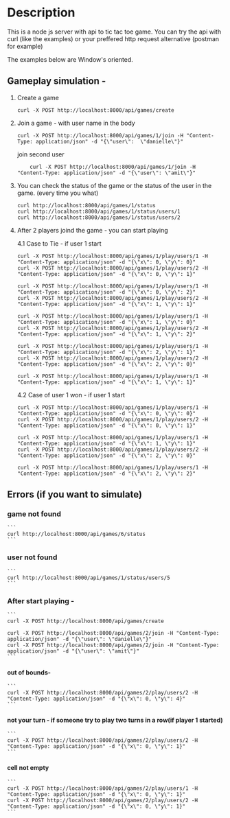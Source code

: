 # Description
This is a node js server with api to tic tac toe game.
You can try the api with curl (like the examples) or your preffered http request alternative (postman for example)

The examples below are Window's oriented.

## Gameplay simulation -
1. Create a game
    ```
    curl -X POST http://localhost:8000/api/games/create 
    ```

2. Join a game - with user name in the body
    ```
    curl -X POST http://localhost:8000/api/games/1/join -H "Content-Type: application/json" -d "{\"user\":  \"danielle\"}"
    ```
    join second user
    ```
        curl -X POST http://localhost:8000/api/games/1/join -H "Content-Type: application/json" -d "{\"user\": \"amit\"}"
    ```
3. You can check the status of the game or the status of the user in the game. (every time you what)
    ```
    curl http://localhost:8000/api/games/1/status
    curl http://localhost:8000/api/games/1/status/users/1
    curl http://localhost:8000/api/games/1/status/users/2
    ```
4. After 2 players joind the game - you can start playing

    4.1 Case to Tie - if user 1 start
    ```
    curl -X POST http://localhost:8000/api/games/1/play/users/1 -H "Content-Type: application/json" -d "{\"x\": 0, \"y\": 0}"
    curl -X POST http://localhost:8000/api/games/1/play/users/2 -H "Content-Type: application/json" -d "{\"x\": 0, \"y\": 1}"

    curl -X POST http://localhost:8000/api/games/1/play/users/1 -H "Content-Type: application/json" -d "{\"x\": 0, \"y\": 2}"
    curl -X POST http://localhost:8000/api/games/1/play/users/2 -H "Content-Type: application/json" -d "{\"x\": 1, \"y\": 1}"

    curl -X POST http://localhost:8000/api/games/1/play/users/1 -H "Content-Type: application/json" -d "{\"x\": 1, \"y\": 0}"
    curl -X POST http://localhost:8000/api/games/1/play/users/2 -H "Content-Type: application/json" -d "{\"x\": 1, \"y\": 2}"

    curl -X POST http://localhost:8000/api/games/1/play/users/1 -H "Content-Type: application/json" -d "{\"x\": 2, \"y\": 1}"
    curl -X POST http://localhost:8000/api/games/1/play/users/2 -H "Content-Type: application/json" -d "{\"x\": 2, \"y\": 0}"

    curl -X POST http://localhost:8000/api/games/1/play/users/1 -H "Content-Type: application/json" -d "{\"x\": 1, \"y\": 1}"
    ```
    4.2 Case of user 1 won - if user 1 start
    ```
    curl -X POST http://localhost:8000/api/games/1/play/users/1 -H "Content-Type: application/json" -d "{\"x\": 0, \"y\": 0}"
    curl -X POST http://localhost:8000/api/games/1/play/users/2 -H "Content-Type: application/json" -d "{\"x\": 0, \"y\": 1}"

    curl -X POST http://localhost:8000/api/games/1/play/users/1 -H "Content-Type: application/json" -d "{\"x\": 1, \"y\": 1}"
    curl -X POST http://localhost:8000/api/games/1/play/users/2 -H "Content-Type: application/json" -d "{\"x\": 2, \"y\": 0}"

    curl -X POST http://localhost:8000/api/games/1/play/users/1 -H "Content-Type: application/json" -d "{\"x\": 2, \"y\": 2}"
    ```
## Errors (if you want to simulate)
### game not found
    ```
    curl http://localhost:8000/api/games/6/status
    ```

### user not found 
    ```
    curl http://localhost:8000/api/games/1/status/users/5
    ```

### After start playing - 
    ```
    curl -X POST http://localhost:8000/api/games/create 

    curl -X POST http://localhost:8000/api/games/2/join -H "Content-Type: application/json" -d "{\"user\": \"danielle\"}"
    curl -X POST http://localhost:8000/api/games/2/join -H "Content-Type: application/json" -d "{\"user\": \"amit\"}"
    ```
#### out of bounds-
    ```
    curl -X POST http://localhost:8000/api/games/2/play/users/2 -H "Content-Type: application/json" -d "{\"x\": 0, \"y\": 4}"
    ```
#### not your turn - if someone try to play two turns in a row(if player 1 started)
    ```
    curl -X POST http://localhost:8000/api/games/2/play/users/2 -H "Content-Type: application/json" -d "{\"x\": 0, \"y\": 1}"
    ```

#### cell not empty
    ```
    curl -X POST http://localhost:8000/api/games/2/play/users/1 -H "Content-Type: application/json" -d "{\"x\": 0, \"y\": 1}"
    curl -X POST http://localhost:8000/api/games/2/play/users/2 -H "Content-Type: application/json" -d "{\"x\": 0, \"y\": 1}"
    ```
